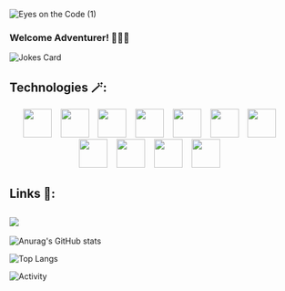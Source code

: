 ![Eyes on the Code (1)](https://github.com/Jafestro/Jafestro/assets/114564013/2bb6e671-0ef9-458c-a57b-0079ae32efe4)

### Welcome Adventurer! 🧙🏽‍♂️

![Jokes Card](https://readme-jokes.vercel.app/api)

Technologies 🪄:
--------------------------------------------------------------------------------------------------
<div align="center">
<img src="https://github.com/Jafestro/Jafestro/assets/114564013/632b069a-d810-4f97-a728-72db1b97f3ed" width="50" height="50"/>&nbsp;&nbsp;&nbsp;
<img src="https://github.com/Jafestro/Jafestro/assets/114564013/26147afe-4ffd-4f10-91bc-e5fea79800ce" width="50" height="50"/>&nbsp;&nbsp;&nbsp;
<img src="https://github.com/Jafestro/Jafestro/assets/114564013/bedd0403-b30a-4c60-88c4-e38447f425c1" width="50" height="50"/>&nbsp;&nbsp;&nbsp;
<img src="https://github.com/Jafestro/Jafestro/assets/114564013/818bf4c1-0ff2-4b36-b96e-b6cdf97aeeac" width="50" height="50"/>&nbsp;&nbsp;&nbsp;
<img src="https://github.com/Jafestro/Jafestro/assets/114564013/68d06d14-02d6-4894-839b-7d83669878f6" width="50" height="50"/>&nbsp;&nbsp;&nbsp;
<img src="https://github.com/Jafestro/Jafestro/assets/114564013/8f126473-8d2e-4d62-9bbb-6d9e4dc52c7f" width="50" height="50"/>&nbsp;&nbsp;&nbsp;
<img src="https://github.com/Jafestro/Jafestro/assets/114564013/bb373ed6-24dd-4e0e-b6c2-97846d9eee20" width="50" height="50"/>&nbsp;&nbsp;&nbsp;
<img src="https://github.com/Jafestro/Jafestro/assets/114564013/81abcf66-3909-4749-a06b-9228bdaa1dc7" width="50" height="50"/>&nbsp;&nbsp;&nbsp;
<img src="https://github.com/Jafestro/Jafestro/assets/114564013/e64915f6-84c8-459d-a942-d9a43330dddc" width="50" height="50"/>&nbsp;&nbsp;&nbsp;
<img src="https://github.com/Jafestro/Jafestro/assets/114564013/4e0a372f-6c8b-4297-8431-aa496ba427a8" width="50" height="50"/>&nbsp;&nbsp;&nbsp;
<img src="https://github.com/Jafestro/Jafestro/assets/114564013/7e40afdb-3bbb-46a4-8738-b23eeccc70da" width="50" height="50"/>&nbsp;&nbsp;&nbsp;
</div>

Links 🔗:
--------------------------------------------------------------------------------------------------------
<a href="https://www.linkedin.com/in/jafarjjj99/"><img src="https://github.com/Jafestro/Jafestro/assets/114564013/0b5ad394-72f7-4ebe-ad5e-661e9377c90c"/></a>
--------------------------------------------------------------------------------------------------------


![Anurag's GitHub stats](https://github-readme-stats.vercel.app/api?username=jafestro&show_icons=true&theme=aura&border_radius=10&rank_icon=percentile)

![Top Langs](https://github-readme-stats.vercel.app/api/top-langs/?username=jafestro&hide_progress=true&theme=aura)

![Activity](https://github-readme-activity-graph.vercel.app/graph?username=jafestro&custom_title=%E0%BC%BC%20%E3%81%A4%20%E2%97%95%5F%E2%97%95%20%E0%BC%BD%E3%81%A4&bg_color=0D1117&color=7F3FBF&line=7F3FBF&point=7F3FBF&area_color=FFFFFF&title_color=FFFFFF&area=true)
